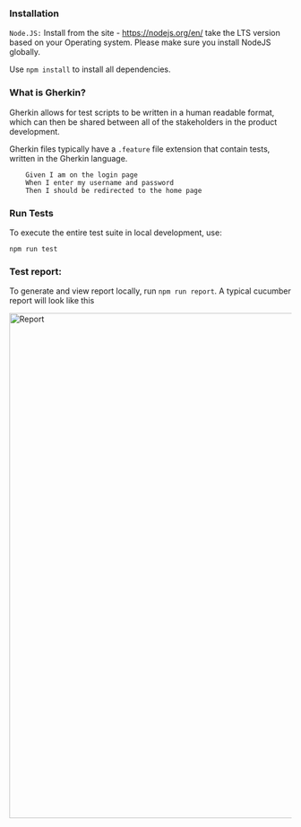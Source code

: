 ### Installation

`Node.JS:` Install from the site - https://nodejs.org/en/ take the LTS version based on your Operating system. Please make sure you install NodeJS globally.

Use `npm install` to install all dependencies.

### What is Gherkin?

Gherkin allows for test scripts to be written in a human readable format, which can then be shared between all of the stakeholders in the product development.

Gherkin files typically have a `.feature` file extension that contain tests, written in the Gherkin language.

```feature
    Given I am on the login page
    When I enter my username and password
    Then I should be redirected to the home page
```

### Run Tests

To execute the entire test suite in local development, use:

`npm run test`


### Test report:

To generate and view report locally, run `npm run report`. A typical cucumber report will look like this

<img alt="Report" src="https://raw.githubusercontent.com/nazmulb/cucumber/master/images/report.png" width="900px" />
